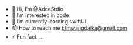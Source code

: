 - 👋 Hi, I’m @AdceStdio
- 👀 I’m interested in code
- 🌱 I’m currently learning swiftUI
- 📫 How to reach me btmwangdaika@gmail.com
- ⚡ Fun fact: ...

<!---
AdceStdio/AdceStdio is a ✨ special ✨ repository because its `README.md` (this file) appears on your GitHub profile.
You can click the Preview link to take a look at your changes.
--->
